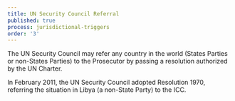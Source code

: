 ```yaml
---
title: UN Security Council Referral
published: true
process: jurisdictional-triggers
order: '3'
---
```



The UN Security Council may refer any country in the world (States Parties or non-States Parties) to the Prosecutor by passing a resolution authorized by the UN Charter.

In February 2011, the UN Security Council adopted Resolution 1970, referring the situation in Libya (a non-State Party) to the ICC.